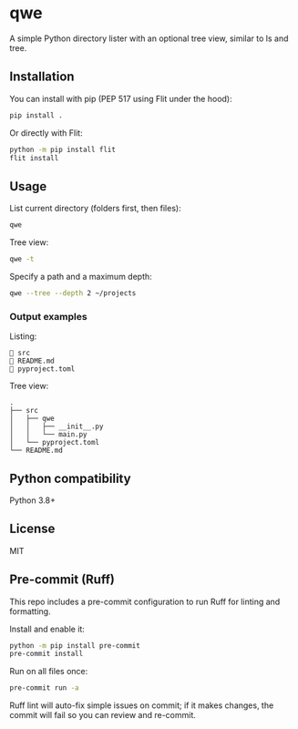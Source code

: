 # qwe

A simple Python directory lister with an optional tree view, similar to ls and tree.

## Installation

You can install with pip (PEP 517 using Flit under the hood):

```bash
pip install .
```

Or directly with Flit:

```bash
python -m pip install flit
flit install
```

## Usage

List current directory (folders first, then files):

```bash
qwe
```

Tree view:

```bash
qwe -t
```

Specify a path and a maximum depth:

```bash
qwe --tree --depth 2 ~/projects
```

### Output examples

Listing:

```
📁 src
📄 README.md
📄 pyproject.toml
```

Tree view:

```
.
├── src
│   ├── qwe
│   │   ├── __init__.py
│   │   └── main.py
│   └── pyproject.toml
└── README.md
```

## Python compatibility

Python 3.8+

## License

MIT

## Pre-commit (Ruff)

This repo includes a pre-commit configuration to run Ruff for linting and formatting.

Install and enable it:

```bash
python -m pip install pre-commit
pre-commit install
```

Run on all files once:

```bash
pre-commit run -a
```

Ruff lint will auto-fix simple issues on commit; if it makes changes, the commit will fail so you can review and re-commit.
